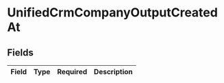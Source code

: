 # UnifiedCrmCompanyOutputCreatedAt


## Fields

| Field       | Type        | Required    | Description |
| ----------- | ----------- | ----------- | ----------- |